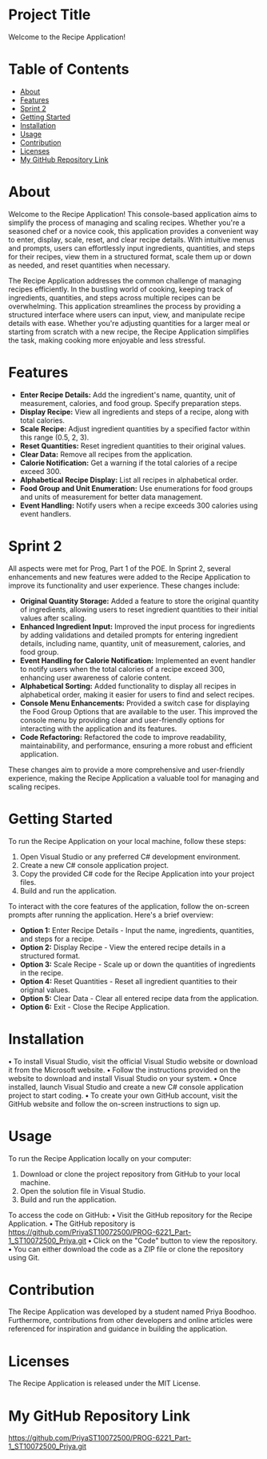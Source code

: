 # Project Title
Welcome to the Recipe Application!


# Table of Contents
- [About](#about)
- [Features](#features)
- [Sprint 2](#sprint-2)
- [Getting Started](#getting-started)
- [Installation](#installation)
- [Usage](#usage)
- [Contribution](#contribution)
- [Licenses](#licenses)
- [My GitHub Repository Link](#my-github-repository-link)


# About
Welcome to the Recipe Application! This console-based application aims to simplify the process of managing and scaling recipes. Whether you're a seasoned chef or a novice cook, this application provides a convenient way to enter, display, scale, reset, and clear recipe details. With intuitive menus and prompts, users can effortlessly input ingredients, quantities, and steps for their recipes, view them in a structured format, scale them up or down as needed, and reset quantities when necessary.

The Recipe Application addresses the common challenge of managing recipes efficiently. In the bustling world of cooking, keeping track of ingredients, quantities, and steps across multiple recipes can be overwhelming. This application streamlines the process by providing a structured interface where users can input, view, and manipulate recipe details with ease. Whether you're adjusting quantities for a larger meal or starting from scratch with a new recipe, the Recipe Application simplifies the task, making cooking more enjoyable and less stressful.


# Features
- **Enter Recipe Details:** Add the ingredient's name, quantity, unit of measurement, calories, and food group. Specify preparation steps.
- **Display Recipe:** View all ingredients and steps of a recipe, along with total calories.
- **Scale Recipe:** Adjust ingredient quantities by a specified factor within this range (0.5, 2, 3).
- **Reset Quantities:** Reset ingredient quantities to their original values.
- **Clear Data:** Remove all recipes from the application.
- **Calorie Notification:** Get a warning if the total calories of a recipe exceed 300.
- **Alphabetical Recipe Display:** List all recipes in alphabetical order.
- **Food Group and Unit Enumeration:** Use enumerations for food groups and units of measurement for better data management.
- **Event Handling:** Notify users when a recipe exceeds 300 calories using event handlers.


# Sprint 2
All aspects were met for Prog, Part 1 of the POE.
In Sprint 2, several enhancements and new features were added to the Recipe Application to improve its functionality and user experience. These changes include:
- **Original Quantity Storage:** Added a feature to store the original quantity of ingredients, allowing users to reset ingredient quantities to their initial values after scaling.
- **Enhanced Ingredient Input:** Improved the input process for ingredients by adding validations and detailed prompts for entering ingredient details, including name, quantity, unit of measurement, calories, and food group.
- **Event Handling for Calorie Notification:** Implemented an event handler to notify users when the total calories of a recipe exceed 300, enhancing user awareness of calorie content.
- **Alphabetical Sorting:** Added functionality to display all recipes in alphabetical order, making it easier for users to find and select recipes.
- **Console Menu Enhancements:** Provided a switch case for displaying the Food Group Options that are available to the user. This improved the console menu by providing clear and user-friendly options for interacting with the application and its features.
- **Code Refactoring:** Refactored the code to improve readability, maintainability, and performance, ensuring a more robust and efficient application.

These changes aim to provide a more comprehensive and user-friendly experience, making the Recipe Application a valuable tool for managing and scaling recipes.


# Getting Started
To run the Recipe Application on your local machine, follow these steps:
1. 	Open Visual Studio or any preferred C# development environment.
2. 	Create a new C# console application project.
3. 	Copy the provided C# code for the Recipe Application into your project files.
4. 	Build and run the application.

To interact with the core features of the application, follow the on-screen prompts after running the application. Here's a brief overview:
- **Option 1:** Enter Recipe Details - Input the name, ingredients, quantities, and steps for a recipe.
- **Option 2:** Display Recipe - View the entered recipe details in a structured format.
- **Option 3:** Scale Recipe - Scale up or down the quantities of ingredients in the recipe.
- **Option 4:** Reset Quantities - Reset all ingredient quantities to their original values.
- **Option 5:** Clear Data - Clear all entered recipe data from the application.
- **Option 6:** Exit - Close the Recipe Application.


# Installation
**•**	To install Visual Studio, visit the official Visual Studio website or download it from the Microsoft website.
**•**	Follow the instructions provided on the website to download and install Visual Studio on your system.
**•**	Once installed, launch Visual Studio and create a new C# console application project to start coding.
**•**	To create your own GitHub account, visit the GitHub website and follow the on-screen instructions to sign up.


# Usage
To run the Recipe Application locally on your computer:
1.	Download or clone the project repository from GitHub to your local machine.
2.	Open the solution file in Visual Studio.
3.	Build and run the application.

To access the code on GitHub:
**•**	Visit the GitHub repository for the Recipe Application.
**•** The GitHub repository is https://github.com/PriyaST10072500/PROG-6221_Part-1_ST10072500_Priya.git
**•** Click on the "Code" button to view the repository. 
**•**	You can either download the code as a ZIP file or clone the repository using Git.


# Contribution
The Recipe Application was developed by a student named Priya Boodhoo. Furthermore, contributions from other developers and online articles were referenced for inspiration and guidance in building the application.


# Licenses
The Recipe Application is released under the MIT License.


# My GitHub Repository Link
https://github.com/PriyaST10072500/PROG-6221_Part-1_ST10072500_Priya.git

